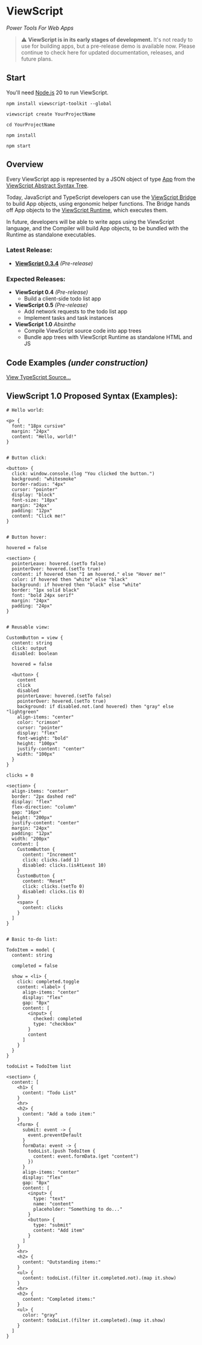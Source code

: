 # ViewScript

_Power Tools For Web Apps_

> ⚠️ **ViewScript is in its early stages of development.** It's not ready to use for building apps, but a pre-release demo is available now. Please continue to check here for updated documentation, releases, and future plans.

## Start

You'll need [Node.js](https://nodejs.org/) 20 to run ViewScript.

```
npm install viewscript-toolkit --global

viewscript create YourProjectName

cd YourProjectName

npm install

npm start
```

## Overview

Every ViewScript app is represented by a JSON object of type [App](https://github.com/alexyuly/ViewScript-Runtime/blob/main/lib/abstract.ts#L90) from the [ViewScript Abstract Syntax Tree](https://github.com/alexyuly/ViewScript-Runtime/blob/main/lib/abstract.ts).

Today, JavaScript and TypeScript developers can use the [ViewScript Bridge](https://github.com/alexyuly/ViewScript-Bridge) to build App objects, using ergonomic helper functions. The Bridge hands off App objects to the [ViewScript Runtime](https://github.com/alexyuly/ViewScript-Runtime), which executes them.

In future, developers will be able to write apps using the ViewScript language, and the Compiler will build App objects, to be bundled with the Runtime as standalone executables.

### Latest Release:

- [**ViewScript 0.3.4**](https://github.com/alexyuly/ViewScript/releases/tag/v0.3.4) _(Pre-release)_

### Expected Releases:

- **ViewScript 0.4** _(Pre-release)_
  - Build a client-side todo list app
- **ViewScript 0.5** _(Pre-release)_
  - Add network requests to the todo list app
  - Implement tasks and task instances
- **ViewScript 1.0** _Absinthe_
  - Compile ViewScript source code into app trees
  - Bundle app trees with ViewScript Runtime as standalone HTML and JS

## Code Examples _(under construction)_

[View TypeScript Source...](https://github.com/alexyuly/ViewScript-Toolkit/tree/main/examples/bridge/src)

## ViewScript 1.0 Proposed Syntax (Examples):

```
# Hello world:

<p> {
  font: "18px cursive"
  margin: "24px"
  content: "Hello, world!"
}


# Button click:

<button> {
  click: window.console.(log "You clicked the button.")
  background: "whitesmoke"
  border-radius: "4px"
  cursor: "pointer"
  display: "block"
  font-size: "18px"
  margin: "24px"
  padding: "12px"
  content: "Click me!"
}


# Button hover:

hovered = false

<section> {
  pointerLeave: hovered.(setTo false)
  pointerOver: hovered.(setTo true)
  content: if hovered then "I am hovered." else "Hover me!"
  color: if hovered then "white" else "black"
  background: if hovered then "black" else "white"
  border: "1px solid black"
  font: "bold 24px serif"
  margin: "24px"
  padding: "24px"
}


# Reusable view:

CustomButton = view {
  content: string
  click: output
  disabled: boolean

  hovered = false

  <button> {
    content
    click
    disabled
    pointerLeave: hovered.(setTo false)
    pointerOver: hovered.(setTo true)
    background: if disabled.not.(and hovered) then "gray" else "lightgreen"
    align-items: "center"
    color: "crimson"
    cursor: "pointer"
    display: "flex"
    font-weight: "bold"
    height: "100px"
    justify-content: "center"
    width: "100px"
  }
}

clicks = 0

<section> {
  align-items: "center"
  border: "2px dashed red"
  display: "flex"
  flex-direction: "column"
  gap: "16px"
  height: "200px"
  justify-content: "center"
  margin: "24px"
  padding: "12px"
  width: "200px"
  content: [
    CustomButton {
      content: "Increment"
      click: clicks.(add 1)
      disabled: clicks.(isAtLeast 10)
    }
    CustomButton {
      content: "Reset"
      click: clicks.(setTo 0)
      disabled: clicks.(is 0)
    }
    <span> {
      content: clicks
    }
  ]
}


# Basic to-do list:

TodoItem = model {
  content: string

  completed = false

  show = <li> {
    click: completed.toggle
    content: <label> {
      align-items: "center"
      display: "flex"
      gap: "8px"
      content: [
        <input> {
          checked: completed
          type: "checkbox"
        }
        content
      ]
    }
  }
}

todoList = TodoItem list

<section> {
  content: [
    <h1> {
      content: "Todo List"
    }
    <hr>
    <h2> {
      content: "Add a todo item:"
    }
    <form> {
      submit: event -> {
        event.preventDefault
      }
      formData: event -> {
        todoList.(push TodoItem {
          content: event.formData.(get "content")
        })
      }
      align-items: "center"
      display: "flex"
      gap: "8px"
      content: [
        <input> {
          type: "text"
          name: "content"
          placeholder: "Something to do..."
        }
        <button> {
          type: "submit"
          content: "Add item"
        }
      ]
    }
    <hr>
    <h2> {
      content: "Outstanding items:"
    }
    <ul> {
      content: todoList.(filter it.completed.not).(map it.show)
    }
    <hr>
    <h2> {
      content: "Completed items:"
    }
    <ul> {
      color: "gray"
      content: todoList.(filter it.completed).(map it.show)
    }
  ]
}


```
